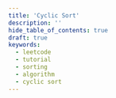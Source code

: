 ```yaml
---
title: 'Cyclic Sort'
description: ''
hide_table_of_contents: true
draft: true
keywords:
  - leetcode
  - tutorial
  - sorting
  - algorithm
  - cyclic sort
---
```


<TutorialAuthors names="@TBC"/>
